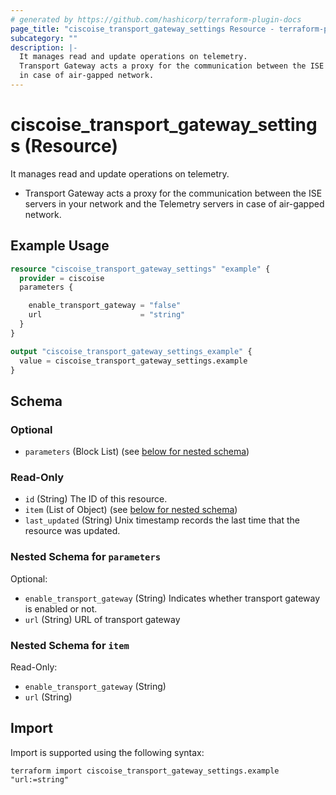 ```yaml
---
# generated by https://github.com/hashicorp/terraform-plugin-docs
page_title: "ciscoise_transport_gateway_settings Resource - terraform-provider-ciscoise"
subcategory: ""
description: |-
  It manages read and update operations on telemetry.
  Transport Gateway acts a proxy for the communication between the ISE servers in your network and the Telemetry servers
  in case of air-gapped network.
---
```


# ciscoise_transport_gateway_settings (Resource)

It manages read and update operations on telemetry.

- Transport Gateway acts a proxy for the communication between the ISE servers in your network and the Telemetry servers
in case of air-gapped network.

## Example Usage

```terraform
resource "ciscoise_transport_gateway_settings" "example" {
  provider = ciscoise
  parameters {

    enable_transport_gateway = "false"
    url                      = "string"
  }
}

output "ciscoise_transport_gateway_settings_example" {
  value = ciscoise_transport_gateway_settings.example
}
```

<!-- schema generated by tfplugindocs -->
## Schema

### Optional

- `parameters` (Block List) (see [below for nested schema](#nestedblock--parameters))

### Read-Only

- `id` (String) The ID of this resource.
- `item` (List of Object) (see [below for nested schema](#nestedatt--item))
- `last_updated` (String) Unix timestamp records the last time that the resource was updated.

<a id="nestedblock--parameters"></a>
### Nested Schema for `parameters`

Optional:

- `enable_transport_gateway` (String) Indicates whether transport gateway is enabled or not.
- `url` (String) URL of transport gateway


<a id="nestedatt--item"></a>
### Nested Schema for `item`

Read-Only:

- `enable_transport_gateway` (String)
- `url` (String)

## Import

Import is supported using the following syntax:

```shell
terraform import ciscoise_transport_gateway_settings.example "url:=string"
```
